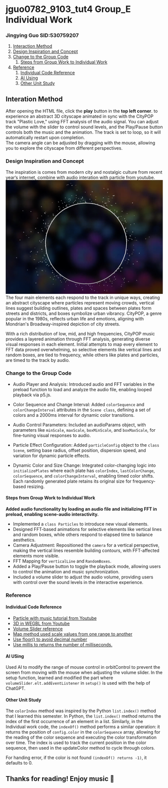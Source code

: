 # jguo0782_9103_tut4 Group_E Individual Work
### Jingying Guo SID:530759207
1. [Interaction Method](#interaction-method)
2. [Design Inspiration and Concept](#design-inspiration-and-concept)
3. [Change to the Group Code](#change-to-the-group-code)
    1. [Steps from Group Work to Individual Work](#steps-from-group-work-to-individual-work)
5. [Reference](#reference)
    1. [Individual Code Reference](#individual-code-reference)
    2. [AI Using](#ai-using)
    3. [Other Unit Study](#other-unit-study)
## Interation Method
After opening the HTML file, click the **play** button in the **top left corner**. to experience an abstract 3D cityscape animated in sync with the CityPOP track "Plastic Love," using FFT analysis of the audio signal.
You can adjust the volume with the slider to control sound levels, and the Play/Pause button controls both the music and the animation. The track is set to loop, so it will automatically restart upon completion.    
The camera angle can be adjusted by dragging with the mouse, allowing you to explore the cityscape from different perspectives.  
### Design Inspiration and Concept
The inspiration is comes from modern city and nostalgic culture from recent year‘s internet, combine with audio interation with particle from youtube.  
![Code an Audio Visualizer in p5js](readmeImages/Particle_with_music_inspiration.png)
The four main elements each respond to the track in unique ways, creating an abstract cityscape where particles represent moving crowds, vertical lines suggest building outlines, plates and spaces between plates form streets and districts, and boxes symbolize urban vibrancy. CityPOP, a genre popular in the 1980s, reflects urban life and emotions, aligning with Mondrian's Broadway-inspired depiction of city streets.  
  
With a rich distribution of low, mid, and high frequencies, CityPOP music provides a layered animation through FFT analysis, generating diverse visual responses in each element. Initial attempts to map every element to FFT data proved overwhelming, so selective elements like vertical lines and random boxes, are tied to frequency, while others like plates and particles, are timed to the track by audio.  
  
### Change to the Group Code
* Audio Player and Analysis:
  Introduced audio and FFT variables in the preload function to load and analyze the audio file, enabling looped playback via p5.js.  

* Color Sequence and Change Interval:
  Added `colorSequence` and `colorChangeInterval` attributes in the `Scene class`, defining a set of colors and a 2000ms interval for dynamic color transitions.  

* Audio Control Parameters:
  Included an audioParams object, with parameters like `minScale`, `maxScale`, `boxMinScale`, and `boxMaxScale`, for fine-tuning visual responses to audio.  

* Particle Effect Configuration:
  Added `particleConfig` object to the `class Scene`, setting base radius, offset position, dispersion speed, and variation for dynamic particle effects.  

* Dynamic Color and Size Change:
  Integrated color-changing logic into `initializePlates` where each plate has `colorIndex`, `lastColorChange`, `colorSequence`, and `colorChangeInterval`, enabling timed color shifts. Each randomly generated plate retains its original size for frequency-based resizing.
#### Steps from Group Work to Individual Work
**Added audio functionality by loading an audio file and initializing FFT in preload, enabling scene-audio interactivity.**
* Implemented a `class Particles` to introduce new visual elements.
* Designed FFT-based animations for selective elements like vertical lines and random boxes, while others respond to elapsed time to balance aesthetics.
* Camera Adjustment: Repositioned the `camera` for a vertical perspective, making the vertical lines resemble building contours, with FFT-affected elements more visible.
* FFT Mapping for `verticalLine` and `RandomBoxes`.  
* Added a Play/Pause button to toggle the playback mode, allowing users to control the animation and music synchronization.  
* Included a volume slider to adjust the audio volume, providing users with control over the sound levels in the interactive experience.  
### Reference
#### Individual Code Reference
* [Particle with music tutorial from Youtube](https://www.youtube.com/watch?v=uk96O7N1Yo0)  
* [3D in WEGBL from Youtube](https://www.youtube.com/watch?v=nqiKWXUX-o8)  
* [Volume Slider reference](https://editor.p5js.org/jfforero/sketches/FYr5O5bAx)  
* [Map method used scale values from one range to another](https://p5js.org/zh-Hans/reference/p5/map/)
* [Use floor() to avoid decimal number](https://p5js.org/zh-Hans/reference/p5/floor/)  
* [Use millis to returns the number of milliseconds.](https://p5js.org/zh-Hans/reference/p5/millis/)  
#### AI USing
 Used AI to modify the range of mouse control in orbitControl to prevent the screen from moving with the mouse when adjusting the volume slider. In the setup function, learned and modified the part where 
 `volumeSlider.elt.addEventListener` in `setup()` is used with the help of ChatGPT.
#### Other Unit Study
The `colorIndex` method was inspired by the Python `list.index()` method that I learned this semester. In Python, the `list.index()` method returns the index of the first occurrence of an element in a list. Similarly, in the Individual work code, the `indexOf()` method performs a similar operation: it returns the position of `config.color` in the `colorSequence` array, allowing for the reading of the color sequence and executing the color transformation over time. The index is used to track the current position in the color sequence, then used in the updateColor method to cycle through colors.  

For handing error, if the color is not found `(indexOf() returns -1)`, it defaults to 0.

## Thanks for reading! Enjoy music :musical_note: